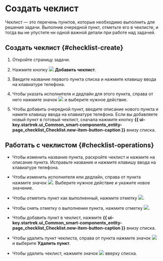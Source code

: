 # Создать чеклист

Чеклист — это перечень пунктов, которые необходимо выполнить для решения задачи. Выполнив очередной пункт, отметьте его в чеклисте, и тогда вы не упустите ни одной важной детали при работе над задачей.

## Создать чеклист {#checklist-create}

1. Откройте страницу задачи.

1. Нажмите кнопку ![](../../_assets/tracker/checklist-create.png) **Добавить чеклист**.

1. Введите название первого пункта списка и нажмите клавишу ввода на клавиатуре телефона. 

1. Чтобы указать исполнителя и дедлайн для этого пункта, справа от него нажмите значок ![](../../_assets/horizontal-ellipsis.svg) и выберите нужное действие.  

1. Чтобы добавить очередной пункт, введите описание нового пункта и намите клавишу ввода на клавиатуре телефона. Если вы добавляете новый пункт в готовый чеклист, сначала нажмите кнопку **{{ ui-key.startrek.ui_Common_smart-components_entity-page_checklist_Checklist.new-item-button-caption }}** внизу списка.

## Работать с чеклистом {#checklist-operations}

* Чтобы изменить название пункта, раскройте чеклист и нажмите на описание пункта. Исправьте название и нажмите клавишу ввода на клавиатуре телефона.
  
* Чтобы изменить исполнителя или дедлайн, справа от пункта нажмите значок ![](../../_assets/horizontal-ellipsis.svg). Выберите нужное действие и укажите новое значение. 
  
* Чтобы отметить пункт как выполненный, нажмите отметку ![](../../_assets/tracker/checklist-checkbox.png).
  
* Чтобы снять отметку о выполнении пункта, нажмите отметку ![](../../_assets/tracker/checklist-checkmark.png).
  
* Чтобы добавить пункт в чеклист, нажмите **{{ ui-key.startrek.ui_Common_smart-components_entity-page_checklist_Checklist.new-item-button-caption }}** внизу списка.
  
* Чтобы удалить пункт чеклиста, справа от пункта нажмите значок ![](../../_assets/horizontal-ellipsis.svg) и выберите **Удалить пункт**.
  
* Чтобы удалить чеклист, нажмите значок ![](../../_assets/tracker/delete-checklist-mobile.png) вверху списка.

